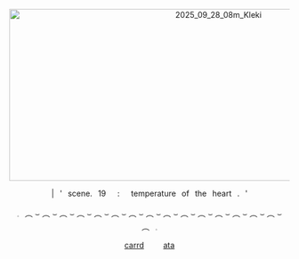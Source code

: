 <p align="center"><img width="736" height="309" alt="2025_09_28_08m_Kleki" src="https://files.catbox.moe/uyrvq9.png" /></p>


<p align="center">|⠀'⠀scene.⠀19⠀⠀:⠀⠀temperature⠀of⠀the⠀heart⠀.⠀'

<p align="center">𓈒⠀︵ ⌣ ︵ ⌣ ︵ ⌣ ︵ ⌣ ︵ ⌣ ︵ ⌣ ︵ ⌣ ︵ ⌣ ︵ ⌣ ︵ ⌣ ︵ ⌣ ︵ ⌣ ︵ ⌣ ︵ ⌣ ︵ ⌣ ︵⠀𓈒

<div align="center">
  <a href="https://drawl.carrd.co/#">carrd</a>⠀⠀⠀
  <a href="https://genesistic.atabook.org/">ata</a>
</div>
